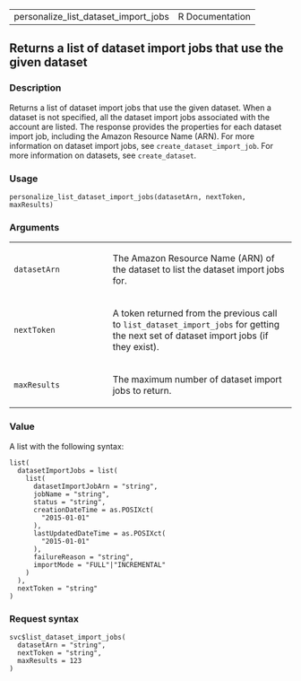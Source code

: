 <table style="width: 100%;">
<tbody>
<tr class="odd">
<td>personalize_list_dataset_import_jobs</td>
<td style="text-align: right;">R Documentation</td>
</tr>
</tbody>
</table>

## Returns a list of dataset import jobs that use the given dataset

### Description

Returns a list of dataset import jobs that use the given dataset. When a
dataset is not specified, all the dataset import jobs associated with
the account are listed. The response provides the properties for each
dataset import job, including the Amazon Resource Name (ARN). For more
information on dataset import jobs, see `create_dataset_import_job`. For
more information on datasets, see `create_dataset`.

### Usage

    personalize_list_dataset_import_jobs(datasetArn, nextToken, maxResults)

### Arguments

<table>
<colgroup>
<col style="width: 35%" />
<col style="width: 65%" />
</colgroup>
<tbody>
<tr class="odd">
<td><code
id="personalize_list_dataset_import_jobs_:_datasetArn">datasetArn</code></td>
<td><p>The Amazon Resource Name (ARN) of the dataset to list the dataset
import jobs for.</p></td>
</tr>
<tr class="even">
<td><code
id="personalize_list_dataset_import_jobs_:_nextToken">nextToken</code></td>
<td><p>A token returned from the previous call to
<code>list_dataset_import_jobs</code> for getting the next set of
dataset import jobs (if they exist).</p></td>
</tr>
<tr class="odd">
<td><code
id="personalize_list_dataset_import_jobs_:_maxResults">maxResults</code></td>
<td><p>The maximum number of dataset import jobs to return.</p></td>
</tr>
</tbody>
</table>

### Value

A list with the following syntax:

    list(
      datasetImportJobs = list(
        list(
          datasetImportJobArn = "string",
          jobName = "string",
          status = "string",
          creationDateTime = as.POSIXct(
            "2015-01-01"
          ),
          lastUpdatedDateTime = as.POSIXct(
            "2015-01-01"
          ),
          failureReason = "string",
          importMode = "FULL"|"INCREMENTAL"
        )
      ),
      nextToken = "string"
    )

### Request syntax

    svc$list_dataset_import_jobs(
      datasetArn = "string",
      nextToken = "string",
      maxResults = 123
    )
